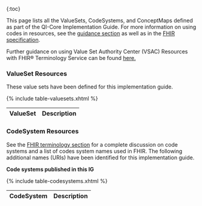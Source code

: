 {:toc}


This page lists all the ValueSets, CodeSystems, and ConceptMaps defined as part of the QI-Core Implementation Guide. For
more information on using codes in resources, see the
[guidance section]({{site.data.fhir.ver.uscore}}/guidance.html#using-codes-in-us-core-profiles) as well as in the
[FHIR specification](http://hl7.org/fhir/terminologies.html).

Further guidance on using Value Set Authority Center (VSAC) Resources with FHIR® Terminology Service
can be found [here.]({{site.data.fhir.ver.uscore}}/terminology.html#using-value-set-authority-center-vsac)

### ValueSet Resources

These value sets have been defined for this implementation guide.

<table class="list">
	<thead>
		<tr>
			<th>ValueSet</th><th>Description</th>
		</tr>
	</thead>
	<tbody>
		{% include table-valuesets.xhtml %}
	</tbody>
</table>

### CodeSystem Resources

See the [FHIR terminology section](http://hl7.org/fhir/terminologies-systems.html) for a complete discussion on code
systems and a list of codes system names used in FHIR. The following additional names (URIs) have been identified for
this implementation guide.

**Code systems published in this IG**

<table class="list">
	<thead>
		<tr>
			<th>CodeSystem</th><th>Description</th>
		</tr>
	</thead>
	<tbody>
		{% include table-codesystems.xhtml %}
	</tbody>
</table>
